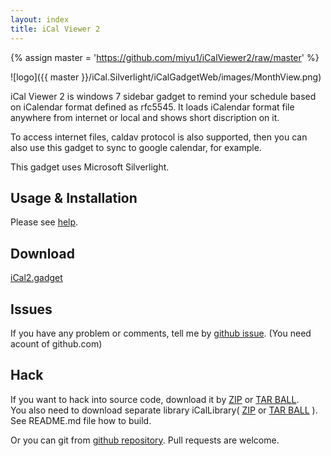 ```yaml
---
layout: index
title: iCal Viewer 2
---
```

{% assign master = 'https://github.com/miyu1/iCalViewer2/raw/master' %}

![logo]({{ master }}/iCal.Silverlight/iCalGadgetWeb/images/MonthView.png)

iCal Viewer 2 is windows 7 sidebar gadget to remind your schedule based on
iCalendar format defined as rfc5545.
It loads iCalendar format file anywhere from internet or local and shows short discription on it.

To access internet files, caldav protocol is also supported,
then you can also use this gadget to sync to google calendar, for example.

This gadget uses Microsoft Silverlight.

## Usage & Installation

Please see [help](help/help.html).

## Download

[iCal2.gadget](https://github.com/downloads/miyu1/iCalViewer2/iCal2.gadget)

## Issues

If you have any problem or comments,
tell me by [github issue](https://github.com/miyu1/iCalViewer2/issues).
(You need acount of github.com)

## Hack

If you want to hack into source code, download it by
[ZIP](https://github.com/miyu1/iCalViewer2/zipball/master) or
[TAR BALL](https://github.com/miyu1/iCalViewer2/tarball/master).  
You also need to download separate library iCalLibrary(
 [ZIP](https://github.com/miyu1/iCalLibrary/zipball/master) or
 [TAR BALL](https://github.com/miyu1/iCalLibrary/tarball/master)
).  
See README.md file how to build.

Or you can git from
[github repository](https://github.com/miyu1/iCalViewer2/).
Pull requests are welcome.
